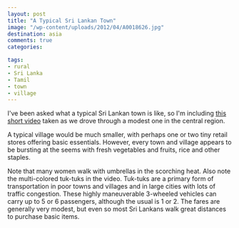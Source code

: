 ```yaml
---
layout: post
title: "A Typical Sri Lankan Town"
image: "/wp-content/uploads/2012/04/A0018626.jpg"
destination: asia
comments: true
categories:

tags:
- rural
- Sri Lanka
- Tamil
- town
- village
---
```

I've been asked what a typical Sri Lankan town is like, so I'm including <a href="http://youtu.be/8TED1BbGqZU">this short video</a> taken as we drove through a modest one in the central region.

A typical village would be much smaller, with perhaps one or two tiny retail stores offering basic essentials. However, every town and village appears to be bursting at the seems with fresh vegetables and fruits, rice and other staples.

Note that many women walk with umbrellas in the scorching heat. Also note the multi-colored tuk-tuks in the video. Tuk-tuks are a primary form of transportation in poor towns and villages and in large cities with lots of traffic congestion. These highly maneuverable 3-wheeled vehicles can carry up to 5 or 6 passengers, although the usual is 1 or 2. The fares are generally very modest, but even so most Sri Lankans walk great distances to purchase basic items.
